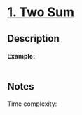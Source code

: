 # [1. Two Sum](https://leetcode.com/problems/two-sum/)

## Description



#### Example:

```

```



## Notes



Time complexity: 
